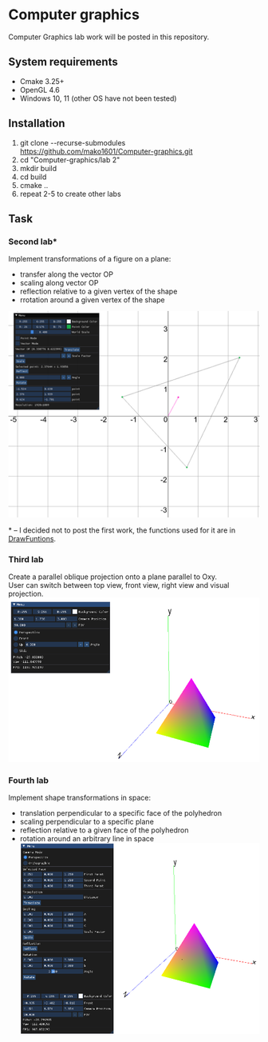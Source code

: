 # Computer graphics
Computer Graphics lab work will be posted in this repository.

## System requirements
- Cmake 3.25+
- OpenGL 4.6
- Windows 10, 11 (other OS have not been tested)

## Installation
1. git clone --recurse-submodules https://github.com/mako1601/Computer-graphics.git
2. cd "Computer-graphics/lab 2"
3. mkdir build
4. cd build
5. cmake ..
6. repeat 2-5 to create other labs

## Task
### Second lab*
Implement transformations of a figure on a plane:
- transfer along the vector OP
- scaling along vector OP
- reflection relative to a given vertex of the shape
- rrotation around a given vertex of the shape

![](lab2.png)

\* – I decided not to post the first work, the functions used for it are in [DrawFuntions](
https://github.com/mako1601/Computer-graphics/blob/master/lab%202/src/DrawFuntions.h).

### Third lab
Create a parallel oblique projection onto a plane parallel to Oxy.<br/>
User can switch between top view, front view, right view and visual projection.
![](lab3.png)

### Fourth lab
Implement shape transformations in space:
- translation perpendicular to a specific face of the polyhedron
- scaling perpendicular to a specific plane
- reflection relative to a given face of the polyhedron
- rotation around an arbitrary line in space
![](lab4.png)